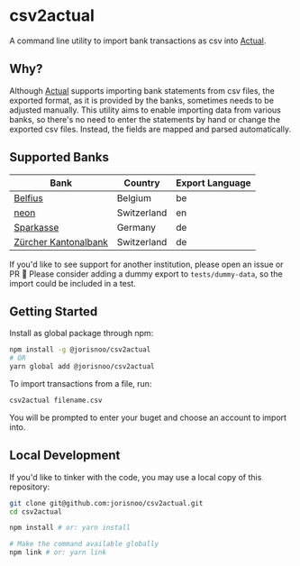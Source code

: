 # csv2actual

A command line utility to import bank transactions as csv into [Actual](https://actualbudget.com/).

## Why?

Although [Actual](https://actualbudget.com/) supports importing bank statements from csv files, the exported format, as it is provided by the banks, sometimes needs to be adjusted manually. This utility aims to enable importing data from various banks, so there's no need to enter the statements by hand or change the exported csv files. Instead, the fields are mapped and parsed automatically.

## Supported Banks

| Bank | Country | Export Language |
| ---- | ------- | --------------- |
| [Belfius](https://www.belfius.be/) | Belgium | be |
| [neon](https://www.neon-free.ch/) | Switzerland | en |
| [Sparkasse](https://www.sparkasse.de/) | Germany | de |
| [Zürcher Kantonalbank](https://www.zkb.ch/) | Switzerland | de |

If you'd like to see support for another institution, please open an issue or PR 💫
Please consider adding a dummy export to `tests/dummy-data`, so the import could be included in a test.

## Getting Started

Install as global package through npm:

```bash
npm install -g @jorisnoo/csv2actual
# OR
yarn global add @jorisnoo/csv2actual
```

To import transactions from a file, run:

```bash
csv2actual filename.csv
```

You will be prompted to enter your buget and choose an account to import into.

## Local Development

If you'd like to tinker with the code, you may use a local copy of this repository: 

```bash
git clone git@github.com:jorisnoo/csv2actual.git
cd csv2actual

npm install # or: yarn install

# Make the command available globally
npm link # or: yarn link
```
